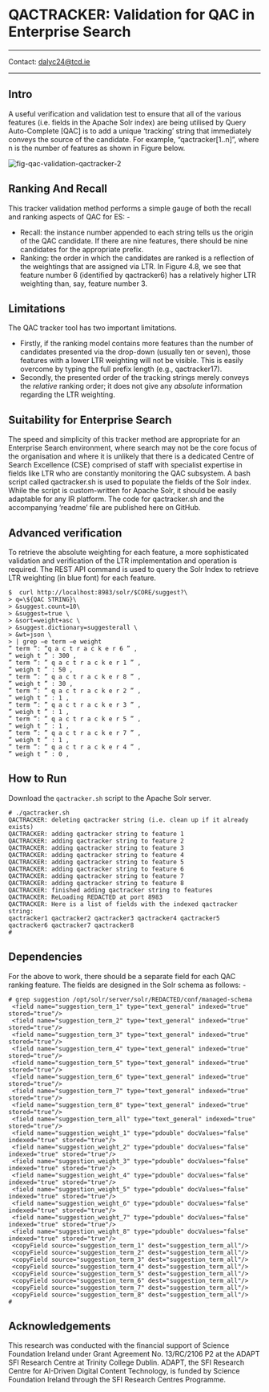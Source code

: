 # QACTRACKER: Validation for QAC in Enterprise Search
-----------------------------------------------------------------------------------

Contact: dalyc24@tcd.ie

-----------------------------------------------------------------------------------
## Intro
A useful verification and validation test to ensure that all of the various features (i.e. fields in the Apache Solr index) are being utilised by Query Auto-Complete [QAC] is to add a unique ‘tracking’ string that immediately conveys the source of the candidate. For example, “qactracker[1..n]”, where n is the number of features as shown in Figure below.

 
![fig-qac-validation-qactracker-2](https://github.com/user-attachments/assets/69c872ee-1352-49a2-a015-35f1af305068)


## Ranking And Recall
This tracker validation method performs a simple gauge of both the recall and ranking
aspects of QAC for ES: -
* Recall: the instance number appended to each string tells us the origin of the QAC candidate. If there are nine features, there should be nine candidates for the appropriate prefix.
* Ranking: the order in which the candidates are ranked is a reflection of the weightings that are assigned via LTR. In Figure 4.8, we see that feature number 6 (identified by qactracker6) has a relatively higher LTR weighting than, say, feature number 3.


## Limitations
The QAC tracker tool has two important limitations. 
* Firstly, if the ranking model contains more features than the number of candidates presented via the drop-down (usually ten or seven), those features with a lower LTR weighting will not be visible. This is easily overcome by typing the full prefix length (e.g., qactracker17).
* Secondly, the presented order of the tracking strings merely conveys the _relative_ ranking order; it does not give any _absolute_ information regarding the LTR weighting.


## Suitability for Enterprise Search
The speed and simplicity of this tracker method are appropriate for an Enterprise Search environment, where search may not be the core focus of the organisation and where it is unlikely that there is a dedicated Centre of Search Excellence (CSE) comprised of staff with specialist expertise in fields like LTR who are constantly monitoring the QAC subsystem. A bash script called qactracker.sh is used to populate the fields of the Solr index. While the script is custom-written for Apache Solr, it should be easily adaptable for any IR platform. The code for qactracker.sh and the accompanying ‘readme’ file are published here on GitHub.

## Advanced verification
To retrieve the absolute weighting for each feature, a more sophisticated validation and verification of the LTR implementation and operation is required.  The REST API command is used to query the Solr Index to retrieve LTR weighting (in blue font) for each feature.
```
$  curl http://localhost:8983/solr/$CORE/suggest?\
> q=\${QAC STRING}\
> &suggest.count=10\
> &suggest=true \
> &sort=weight+asc \
> &suggest.dictionary=suggesterall \
> &wt=json \
> | grep −e term −e weight
” term ”: ”q a c t r a c k e r 6 ” ,
” weigh t ” : 300 ,
” term ”: ” q a c t r a c k e r 1 ” ,
” weigh t ” : 50 ,
” term ”: ” q a c t r a c k e r 8 ” ,
” weigh t ” : 30 ,
” term ”: ” q a c t r a c k e r 2 ” ,
” weigh t ” : 1 ,
” term ”: ” q a c t r a c k e r 3 ” ,
” weigh t ” : 1 ,
” term ”: ” q a c t r a c k e r 5 ” ,
” weigh t ” : 1 ,
” term ”: ” q a c t r a c k e r 7 ” ,
” weigh t ” : 1 ,
” term ”: ” q a c t r a c k e r 4 ” ,
” weigh t ” : 0 ,
```



## How to Run
Download the `qactracker.sh` script to the Apache Solr server.
```
# ./qactracker.sh
QACTRACKER: deleting qactracker string (i.e. clean up if it already exists)
QACTRACKER: adding qactracker string to feature 1
QACTRACKER: adding qactracker string to feature 2
QACTRACKER: adding qactracker string to feature 3
QACTRACKER: adding qactracker string to feature 4
QACTRACKER: adding qactracker string to feature 5
QACTRACKER: adding qactracker string to feature 6
QACTRACKER: adding qactracker string to feature 7
QACTRACKER: adding qactracker string to feature 8
QACTRACKER: finished adding qactracker string to features
QACTRACKER: ReLoading REDACTED at port 8983
QACTRACKER: Here is a list of fields with the indexed qactracker string:
qactracker1 qactracker2 qactracker3 qactracker4 qactracker5 qactracker6 qactracker7 qactracker8
#
```

## Dependencies
For the above to work, there should be a separate field for each QAC ranking feature.  The fields are designed in the Solr schema as follows: -
 ```
# grep suggestion /opt/solr/server/solr/REDACTED/conf/managed-schema
  <field name="suggestion_term_1" type="text_general" indexed="true" stored="true"/>
  <field name="suggestion_term_2" type="text_general" indexed="true" stored="true"/>
  <field name="suggestion_term_3" type="text_general" indexed="true" stored="true"/>
  <field name="suggestion_term_4" type="text_general" indexed="true" stored="true"/>
  <field name="suggestion_term_5" type="text_general" indexed="true" stored="true"/>
  <field name="suggestion_term_6" type="text_general" indexed="true" stored="true"/>
  <field name="suggestion_term_7" type="text_general" indexed="true" stored="true"/>
  <field name="suggestion_term_8" type="text_general" indexed="true" stored="true"/>
  <field name="suggestion_term_all" type="text_general" indexed="true" stored="true"/>
  <field name="suggestion_weight_1" type="pdouble" docValues="false" indexed="true" stored="true"/>
  <field name="suggestion_weight_2" type="pdouble" docValues="false" indexed="true" stored="true"/>
  <field name="suggestion_weight_3" type="pdouble" docValues="false" indexed="true" stored="true"/>
  <field name="suggestion_weight_4" type="pdouble" docValues="false" indexed="true" stored="true"/>
  <field name="suggestion_weight_5" type="pdouble" docValues="false" indexed="true" stored="true"/>
  <field name="suggestion_weight_6" type="pdouble" docValues="false" indexed="true" stored="true"/>
  <field name="suggestion_weight_7" type="pdouble" docValues="false" indexed="true" stored="true"/>
  <field name="suggestion_weight_8" type="pdouble" docValues="false" indexed="true" stored="true"/>
  <copyField source="suggestion_term_1" dest="suggestion_term_all"/>
  <copyField source="suggestion_term_2" dest="suggestion_term_all"/>
  <copyField source="suggestion_term_3" dest="suggestion_term_all"/>
  <copyField source="suggestion_term_4" dest="suggestion_term_all"/>
  <copyField source="suggestion_term_5" dest="suggestion_term_all"/>
  <copyField source="suggestion_term_6" dest="suggestion_term_all"/>
  <copyField source="suggestion_term_7" dest="suggestion_term_all"/>
  <copyField source="suggestion_term_8" dest="suggestion_term_all"/>
#
```




## Acknowledgements
This research was conducted with the financial support of Science Foundation Ireland under Grant Agreement No. 13/RC/2106 P2 at the ADAPT SFI Research Centre at Trinity College Dublin. ADAPT, the SFI Research Centre for AI-Driven Digital Content Technology, is funded by Science Foundation Ireland through the SFI Research Centres Programme.

